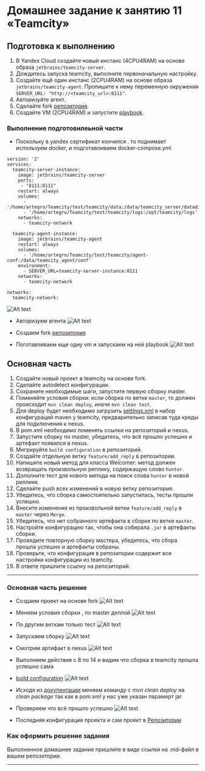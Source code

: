 # Домашнее задание к занятию 11 «Teamcity»

## Подготовка к выполнению

1. В Yandex Cloud создайте новый инстанс (4CPU4RAM) на основе образа `jetbrains/teamcity-server`.
2. Дождитесь запуска teamcity, выполните первоначальную настройку.
3. Создайте ещё один инстанс (2CPU4RAM) на основе образа `jetbrains/teamcity-agent`. Пропишите к нему переменную окружения `SERVER_URL: "http://<teamcity_url>:8111"`.
4. Авторизуйте агент.
5. Сделайте fork [репозитория](https://github.com/aragastmatb/example-teamcity).
6. Создайте VM (2CPU4RAM) и запустите [playbook](./infrastructure).

### Выполнение подготовилеьной части
-   Поскольку в yandex сертификат кончился . то поднимает используем docker, и подготавливаем docker-compose.yml
```
version: '2'
services:
  teamcity-server-instance:
    image: jetbrains/teamcity-server
    ports:
     - "8111:8111"
    restart: always
    volumes:
      - '/home/artegro/Teamcity/test/teamcity/data:/data/teamcity_server/datadir'
      - '/home/artegro/Teamcity/test/teamcity/logs:/opt/teamcity/logs'
    networks:
      - teamcity-network
 
  teamcity-agent-instance:
    image: jetbrains/teamcity-agent
    restart: always
    volumes:
      - '/home/artegro/Teamcity/test/teamcity/agent-conf:/data/teamcity_agent/conf'
    environment:
      - SERVER_URL=teamcity-server-instance:8111
    networks:
      - teamcity-network
 
networks:
  teamcity-network:
```
![Alt text](image.png)

-   Авторизуем агента
![Alt text](image-1.png)

-   Создаем fork [репозитория](https://github.com/aragastmatb/example-teamcity.git)

-   Поготавливаем еще одну vm и запускаем на ней playbook
![Alt text](image-2.png)

## Основная часть

1. Создайте новый проект в teamcity на основе fork.
2. Сделайте autodetect конфигурации.
3. Сохраните необходимые шаги, запустите первую сборку master.
4. Поменяйте условия сборки: если сборка по ветке `master`, то должен происходит `mvn clean deploy`, иначе `mvn clean test`.
5. Для deploy будет необходимо загрузить [settings.xml](./teamcity/settings.xml) в набор конфигураций maven у teamcity, предварительно записав туда креды для подключения к nexus.
6. В pom.xml необходимо поменять ссылки на репозиторий и nexus.
7. Запустите сборку по master, убедитесь, что всё прошло успешно и артефакт появился в nexus.
8. Мигрируйте `build configuration` в репозиторий.
9. Создайте отдельную ветку `feature/add_reply` в репозитории.
10. Напишите новый метод для класса Welcomer: метод должен возвращать произвольную реплику, содержащую слово `hunter`.
11. Дополните тест для нового метода на поиск слова `hunter` в новой реплике.
12. Сделайте push всех изменений в новую ветку репозитория.
13. Убедитесь, что сборка самостоятельно запустилась, тесты прошли успешно.
14. Внесите изменения из произвольной ветки `feature/add_reply` в `master` через `Merge`.
15. Убедитесь, что нет собранного артефакта в сборке по ветке `master`.
16. Настройте конфигурацию так, чтобы она собирала `.jar` в артефакты сборки.
17. Проведите повторную сборку мастера, убедитесь, что сбора прошла успешно и артефакты собраны.
18. Проверьте, что конфигурация в репозитории содержит все настройки конфигурации из teamcity.
19. В ответе пришлите ссылку на репозиторий.

---
### Основная часть решение

-   Создаем проект на основе fork
![Alt text](image-3.png)


-   Меняем условия сборки , по master деплой
![Alt text](image-5.png)

-   По другим веткам только тест 
![Alt text](image-6.png)

-   Запускаем сборку
![Alt text](image-4.png)

-   Смотрим артифакт в nexus
![Alt text](image-7.png)

-  Выполняем действия с 8 по 14 и видим что сборка в teamcity прошла успешно сама
-   [build configuration](https://github.com/Artegro/example-teamcity/blob/master/.teamcity/Netology/buildTypes/Netology_Build.xml)
![Alt text](image-8.png)

-   Исходя из  [докупентации](https://maven.apache.org/guides/introduction/introduction-to-the-lifecycle.html)  меняем команду с *mvn clean deploy*  на *clean package* так как в pom.xml у нас уже указан парамерт <package>jar 

-   Проверяем что всё прошло успешно
![Alt text](image-9.png)

-   Последняя конфигурация проекта и сам проект в [Репозитории](https://github.com/Artegro/example-teamcity.git)


### Как оформить решение задания

Выполненное домашнее задание пришлите в виде ссылки на .md-файл в вашем репозитории.

---
